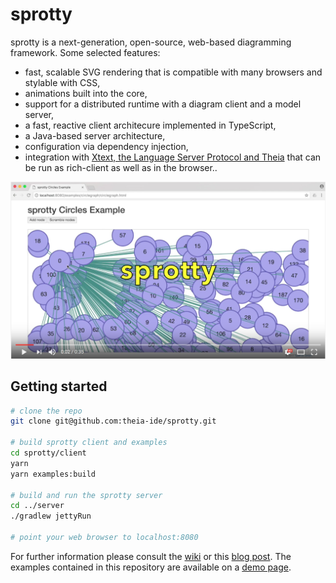 # sprotty
sprotty is a next-generation, open-source, web-based diagramming framework. Some selected features:

* fast, scalable SVG rendering that is compatible with many browsers and stylable with CSS,
* animations built into the core,
* support for a distributed runtime with a diagram client and a model server,
* a fast, reactive client architecure implemented in TypeScript,
* a Java-based server architecture,
* configuration via dependency injection,
* integration with [Xtext, the Language Server Protocol and Theia](https://github.com/theia-ide/theia-sprotty-example) that can be run as rich-client as well as in the browser..

[![sprotty demo](./sprotty_demo_screenshot.png)](http://www.youtube.com/watch?v=IydM4l7WFKk "sprotty demo")

## Getting started

```bash
# clone the repo
git clone git@github.com:theia-ide/sprotty.git

# build sprotty client and examples
cd sprotty/client
yarn
yarn examples:build

# build and run the sprotty server
cd ../server
./gradlew jettyRun 

# point your web browser to localhost:8080
```

For further information please consult the [wiki](https://github.com/theia-ide/sprotty/wiki) or this [blog post](http://typefox.io/sprotty-a-web-based-diagramming-framework). The examples contained in this repository are available on a [demo page](http://sprotty-demo.typefox.io).
